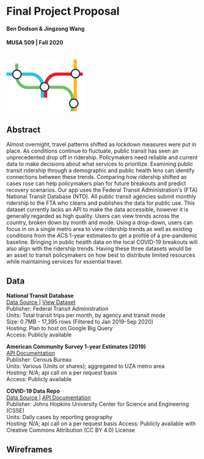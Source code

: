 # Final Project Proposal
#### Ben Dodson & Jingzong Wang
#### MUSA 509 | Fall 2020
<br>

<img src="https://github.com/MUSA-509/final-project-jingzong-ben/blob/master/Images/logo.png" style="width:200px;"/>

## Abstract
Almost overnight, travel patterns shifted as lockdown measures were put in place. As conditions continue to fluctuate, public transit has seen an unprecedented drop off in ridership. Policymakers need reliable and current data to make decisions about what services to prioritize. Examining public transit ridership through a demographic and public health lens can identify connections between these trends. Comparing how ridership shifted as cases rose can help policymakers plan for future breakouts and predict recovery scenarios. Our app uses the Federal Transit Administration's (FTA) National Transit Database (NTD). All public transit agencies submit monthly ridership to the FTA who cleans and publishes the data for public use. This dataset currently lacks an API to make the data accessible, however it is generally regarded as high quality. Users can view trends across the country, broken down by month and mode. Using a drop-down, users can focus in on a single metro area to view ridership trends as well as existing conditions from the ACS 1-year estimates to get a profile of a pre-pandemic baseline. Bringing in public health data on the local COVID-19 breakouts will also align with the ridership trends. Having these three datasets would be an asset to transit policymakers on how best to distribute limited resources while maintaining services for essential travel.

## Data
<b>National Transit Database</b> 
<br> <a href="https://www.transit.dot.gov/ntd/data-product/monthly-module-adjusted-data-release"> Data Source </a> | <a href="https://github.com/MUSA-509/final-project-jingzong-ben/blob/master/Data/NTD_ridership.csv"> View Dataset </a>
<br> Publisher: Federal Transit Administration
<br> Units: Total transit trips per month, by agency and transit mode
<br> Size: 0.7MB - 17,395 rows (Filtered to Jan 2019-Sep 2020)
<br> Hosting: Plan to host on Google Big Query
<br> Access: Publicly available 

<b>American Community Survey 1-year Estimates (2019)</b> 
<br> <a href="https://www.census.gov/data/developers/data-sets/acs-1year.html"> API Documentation </a>
<br> Publisher: Census Bureau
<br> Units: Various (Units or shares); aggregated to UZA metro area
<br> Hosting: N/A; api call on a per request basis
<br> Access: Publicly available

<b>COVID-19 Data Repo</b>
<br> <a href="https://github.com/CSSEGISandData/COVID-19"> Data Source </a> | <a href="https://pipedream.com/@pravin/http-api-for-latest-covid-19-data-p_G6CLVM/edit"> API Documentation </a>
<br> Publisher: Johns Hopkins University Center for Science and Engineering (CSSE)
<br> Units: Daily cases by reporting geography
<br> Hosting: N/A; api call on a per request basis
Access: Publicly available with Creative Commons Attribution (CC BY 4.0) License

## Wireframes